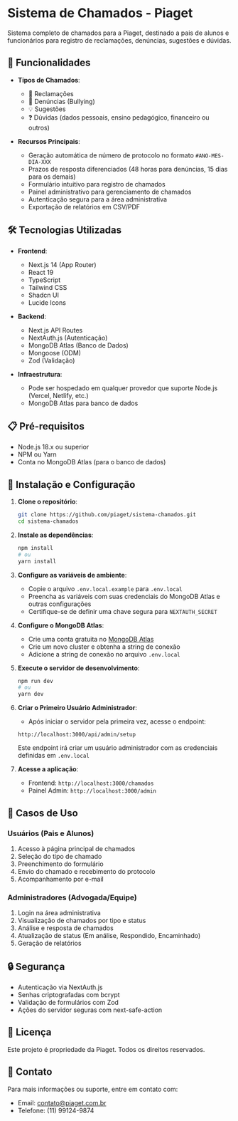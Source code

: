 # Sistema de Chamados - Piaget

Sistema completo de chamados para a Piaget, destinado a pais de alunos e funcionários para registro de reclamações, denúncias, sugestões e dúvidas.

## 🎯 Funcionalidades

- **Tipos de Chamados**:
  - 📣 Reclamações
  - 🚨 Denúncias (Bullying)
  - 💡 Sugestões
  - ❓ Dúvidas (dados pessoais, ensino pedagógico, financeiro ou outros)

- **Recursos Principais**:
  - Geração automática de número de protocolo no formato `#ANO-MES-DIA-XXX`
  - Prazos de resposta diferenciados (48 horas para denúncias, 15 dias para os demais)
  - Formulário intuitivo para registro de chamados
  - Painel administrativo para gerenciamento de chamados
  - Autenticação segura para a área administrativa
  - Exportação de relatórios em CSV/PDF

## 🛠️ Tecnologias Utilizadas

- **Frontend**:
  - Next.js 14 (App Router)
  - React 19
  - TypeScript
  - Tailwind CSS
  - Shadcn UI
  - Lucide Icons

- **Backend**:
  - Next.js API Routes
  - NextAuth.js (Autenticação)
  - MongoDB Atlas (Banco de Dados)
  - Mongoose (ODM)
  - Zod (Validação)

- **Infraestrutura**:
  - Pode ser hospedado em qualquer provedor que suporte Node.js (Vercel, Netlify, etc.)
  - MongoDB Atlas para banco de dados

## 📋 Pré-requisitos

- Node.js 18.x ou superior
- NPM ou Yarn
- Conta no MongoDB Atlas (para o banco de dados)

## 🚀 Instalação e Configuração

1. **Clone o repositório**:
   ```bash
   git clone https://github.com/piaget/sistema-chamados.git
   cd sistema-chamados
   ```

2. **Instale as dependências**:
   ```bash
   npm install
   # ou
   yarn install
   ```

3. **Configure as variáveis de ambiente**:
   - Copie o arquivo `.env.local.example` para `.env.local`
   - Preencha as variáveis com suas credenciais do MongoDB Atlas e outras configurações
   - Certifique-se de definir uma chave segura para `NEXTAUTH_SECRET`

4. **Configure o MongoDB Atlas**:
   - Crie uma conta gratuita no [MongoDB Atlas](https://www.mongodb.com/cloud/atlas)
   - Crie um novo cluster e obtenha a string de conexão
   - Adicione a string de conexão no arquivo `.env.local`

5. **Execute o servidor de desenvolvimento**:
   ```bash
   npm run dev
   # ou
   yarn dev
   ```

6. **Criar o Primeiro Usuário Administrador**:
   - Após iniciar o servidor pela primeira vez, acesse o endpoint:
   ```
   http://localhost:3000/api/admin/setup
   ```
   Este endpoint irá criar um usuário administrador com as credenciais definidas em `.env.local`

7. **Acesse a aplicação**:
   - Frontend: `http://localhost:3000/chamados`
   - Painel Admin: `http://localhost:3000/admin`

## 💼 Casos de Uso

### Usuários (Pais e Alunos)
1. Acesso à página principal de chamados
2. Seleção do tipo de chamado
3. Preenchimento do formulário
4. Envio do chamado e recebimento do protocolo
5. Acompanhamento por e-mail

### Administradores (Advogada/Equipe)
1. Login na área administrativa
2. Visualização de chamados por tipo e status
3. Análise e resposta de chamados
4. Atualização de status (Em análise, Respondido, Encaminhado)
5. Geração de relatórios

## 🔒 Segurança

- Autenticação via NextAuth.js
- Senhas criptografadas com bcrypt
- Validação de formulários com Zod
- Ações do servidor seguras com next-safe-action

## 📝 Licença

Este projeto é propriedade da Piaget. Todos os direitos reservados.

## 👥 Contato

Para mais informações ou suporte, entre em contato com:
- Email: contato@piaget.com.br
- Telefone: (11) 99124-9874
